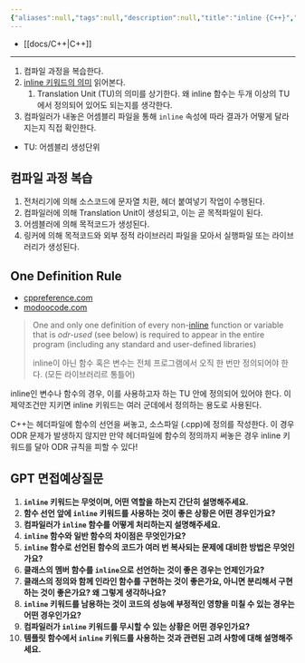 ```yaml
---
{"aliases":null,"tags":null,"description":null,"title":"inline {C++}","created":"2024-01-14T01:43:47","updated":"2024-01-14T12:43:11","dg-publish":true,"permalink":"/docs/inline {C++}/","dgPassFrontmatter":true}
---
```


- [[docs/C++\|C++]]
---
1. 컴파일 과정을 복습한다.
2. [inline 키워드의 의미](https://modoocode.com/320#page-heading-2) 읽어본다.
    1. Translation Unit (TU)의 의미를 상기한다. 왜 inline 함수는 두개 이상의 TU에서 정의되어 있어도 되는지를 생각한다.
3. 컴파일러가 내놓은 어셈블리 파일을 통해 `inline` 속성에 따라 결과가 어떻게 달라지는지 직접 확인한다.

- TU: 어셈블리 생성단위

## 컴파일 과정 복습

1. 전처리기에 의해 소스코드에 문자열 치환, 헤더 붙여넣기 작업이 수행된다.
2. 컴파일러에 의해 Translation Unit이 생성되고, 이는 곧 목적파일이 된다.
3. 어셈블러에 의해 목적코드가 생성된다.
4. 링커에 의해 목적코드와 외부 정적 라이브러리 파일을 모아서 실행파일 또는 라이브러리가 생성된다.

## One Definition Rule

- [cppreference.com](https://en.cppreference.com/w/cpp/language/definition#One_Definition_Rule)
- [modoocode.com](https://modoocode.com/320#page-heading-1)

> One and only one definition of every non-[inline](https://en.cppreference.com/w/cpp/language/inline "cpp/language/inline") function or variable that is *odr-used* (see below) is required to appear in the entire program (including any standard and user-defined libraries)  
> 
> inline이 아닌 함수 혹은 변수는 전체 프로그램에서 오직 한 번만 정의되어야 한다. (모든 라이브러리르 통틀어)

inline인 변수나 함수의 경우, 이를 사용하고자 하는 TU 안에 정의되어 있어야 한다. 이 제약조건만 지키면 inline 키워드는 여러 군데에서 정의하는 용도로 사용된다.

C++는 헤더파일에 함수의 선언을 써놓고, 소스파일 (.cpp)에 정의를 작성한다. 이 경우 ODR 문제가 발생하지 않지만 만약 헤더파일에 함수의 정의까지 써놓은 경우 inline 키워드를 달아 ODR 규칙을 피할 수 있다!

## GPT 면접예상질문

1. **`inline` 키워드는 무엇이며, 어떤 역할을 하는지 간단히 설명해주세요.**
2. **함수 선언 앞에 `inline` 키워드를 사용하는 것이 좋은 상황은 어떤 경우인가요?**
3. **컴파일러가 `inline` 함수를 어떻게 처리하는지 설명해주세요.**
4. **`inline` 함수와 일반 함수의 차이점은 무엇인가요?**
5. **`inline` 함수로 선언된 함수의 코드가 여러 번 복사되는 문제에 대비한 방법은 무엇인가요?**
6. **클래스의 멤버 함수를 `inline`으로 선언하는 것이 좋은 경우는 언제인가요?**
7. **클래스의 정의와 함께 인라인 함수를 구현하는 것이 좋은가요, 아니면 분리해서 구현하는 것이 좋은가요? 왜 그렇게 생각하나요?**
8. **`inline` 키워드를 남용하는 것이 코드의 성능에 부정적인 영향을 미칠 수 있는 경우는 어떤 경우인가요?**
9. **컴파일러가 `inline` 키워드를 무시할 수 있는 상황은 어떤 경우인가요?**
10. **템플릿 함수에서 `inline` 키워드를 사용하는 것과 관련된 고려 사항에 대해 설명해주세요.**
